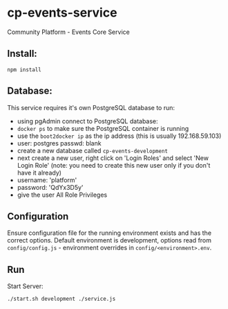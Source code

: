 # cp-events-service
Community Platform - Events Core Service

## Install:
```
npm install
```

## Database:

This service requires it's own PostgreSQL database to run:

- using pgAdmin connect to PostgreSQL database:
- `docker ps` to make sure the PostgreSQL container is running
- use the `boot2docker ip` as the ip address (this is usually 192.168.59.103)
- user: postgres passwd: blank
- create a new database called `cp-events-development`
- next create a new user, right click on 'Login Roles' and select 'New Login Role'
		(note: you need to create this new user only if you don't have it already)
- username: 'platform'
- password: 'QdYx3D5y'
- give the user All Role Privileges

## Configuration

Ensure configuration file for the running environment exists and has the correct options. Default environment is development, options read from `config/config.js` - environment overrides in `config/<environment>.env`.

## Run

Start Server:

`./start.sh development ./service.js`
